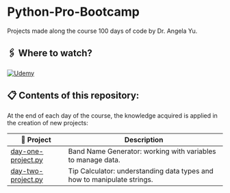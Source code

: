 # Python-Pro-Bootcamp
 Projects made along the course 100 days of code by Dr. Angela Yu.

## **🖇️ Where to watch?**

 [![Udemy](https://img.shields.io/badge/Udemy-836fbd?style=for-the-badge&logo=udemy&logoColor=white)](https://www.udemy.com/share/103IHM/)

## **📋 Contents of this repository:**
At the end of each day of the course, the knowledge acquired is applied in the creation of new projects:

📂 Project       | Description
---------     | ------
[day-one-project.py](Projects/day-one-project.py)           | Band Name Generator: working with variables to manage data.
[day-two-project.py](Projects/day-two-project.py)           | Tip Calculator: understanding data types and how to manipulate strings.